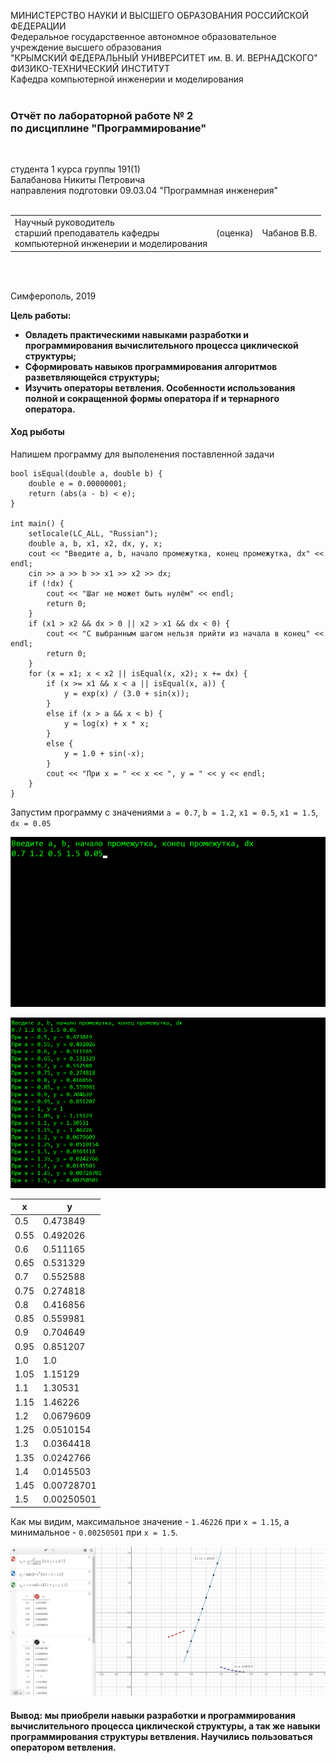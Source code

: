 МИНИСТЕРСТВО НАУКИ  И ВЫСШЕГО ОБРАЗОВАНИЯ РОССИЙСКОЙ ФЕДЕРАЦИИ  
Федеральное государственное автономное образовательное учреждение высшего образования  
"КРЫМСКИЙ ФЕДЕРАЛЬНЫЙ УНИВЕРСИТЕТ им. В. И. ВЕРНАДСКОГО"  
ФИЗИКО-ТЕХНИЧЕСКИЙ ИНСТИТУТ  
Кафедра компьютерной инженерии и моделирования
<br/><br/>

### Отчёт по лабораторной работе № 2<br/> по дисциплине "Программирование"
<br/>

студента 1 курса группы 191(1)  
Балабанова Никиты Петровича  
направления подготовки 09.03.04 "Программная инженерия"  
<br/>

<table>
<tr><td>Научный руководитель<br/> старший преподаватель кафедры<br/> компьютерной инженерии и моделирования</td>
<td>(оценка)</td>
<td>Чабанов В.В.</td>
</tr>
</table>
<br/><br/>

Симферополь, 2019
 
 **Цель работы:**
 - **Овладеть практическими навыками разработки и программирования вычислительного процесса циклической структуры;**
 - **Сформировать навыков программирования алгоритмов разветвляющейся структуры;**
 - **Изучить операторы ветвления. Особенности использования полной и сокращенной формы оператора if и тернарного оператора.**

#### Ход рыботы

Напишем программу для выполенения поставленной задачи

    bool isEqual(double a, double b) {
        double e = 0.00000001;
        return (abs(a - b) < e);
    }

    int main() {
        setlocale(LC_ALL, "Russian");
        double a, b, x1, x2, dx, y, x;
        cout << "Введите a, b, начало промежутка, конец промежутка, dx" << endl;
        cin >> a >> b >> x1 >> x2 >> dx;
        if (!dx) {
            cout << "Шаг не может быть нулём" << endl;
            return 0;
        }
        if (x1 > x2 && dx > 0 || x2 > x1 && dx < 0) {
            cout << "С выбранным шагом нельзя прийти из начала в конец" << endl;
            return 0;
        }
        for (x = x1; x < x2 || isEqual(x, x2); x += dx) {	
            if (x >= x1 && x < a || isEqual(x, a)) {
                y = exp(x) / (3.0 + sin(x));
            }
            else if (x > a && x < b) {
                y = log(x) + x * x;
            }
            else {
                y = 1.0 + sin(-x);
            }
            cout << "При х = " << x << ", y = " << y << endl;
        }
    }

Запустим программу с значениями `a = 0.7`, `b = 1.2`, `x1 = 0.5`, `x1 = 1.5`, `dx = 0.05`

![](https://raw.githubusercontent.com/PraiseTheSun-0/Practice/master/Lab2/Screenshots/Screenshot_01.png "Рис. 1. Ввод данных")

![](https://raw.githubusercontent.com/PraiseTheSun-0/Practice/master/Lab2/Screenshots/Screenshot_02.png "Рис. 2. Результат")

**x**|**y**
-----|-----
0.5|0.473849
0.55|0.492026
0.6|0.511165
0.65|0.531329
0.7|0.552588
0.75|0.274818
0.8|0.416856
0.85|0.559981
0.9|0.704649
0.95|0.851207
1.0|1.0
1.05|1.15129
1.1|1.30531
1.15|1.46226
1.2|0.0679609
1.25|0.0510154
1.3|0.0364418
1.35|0.0242766
1.4|0.0145503
1.45|0.00728701
1.5|0.00250501

Как мы видим, максимальное значение - `1.46226` при `x = 1.15`, а минимальное - `0.00250501` при `x = 1.5`.

![](https://raw.githubusercontent.com/PraiseTheSun-0/Practice/master/Lab2/Screenshots/Screenshot_03.png "Рис. 3. График функций с указанными максимальным и минимальным значением")

#### Вывод: мы приобрели навыки разработки и программирования вычислительного процесса циклической структуры, а так же навыки программирования структуры ветвления. Научились пользоваться оператором ветвления.